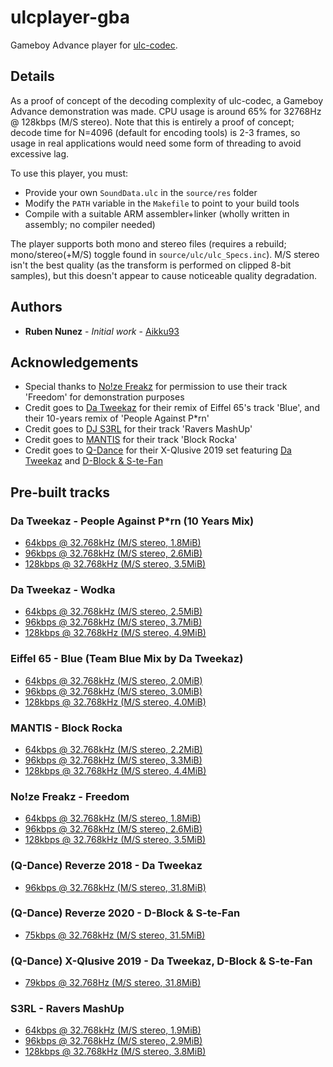 # ulcplayer-gba
Gameboy Advance player for [ulc-codec](https://github.com/Aikku93/ulc-codec).

## Details

As a proof of concept of the decoding complexity of ulc-codec, a Gameboy Advance demonstration was made. CPU usage is around 65% for 32768Hz @ 128kbps (M/S stereo). Note that this is entirely a proof of concept; decode time for N=4096 (default for encoding tools) is 2-3 frames, so usage in real applications would need some form of threading to avoid excessive lag.

To use this player, you must:
* Provide your own ```SoundData.ulc``` in the ```source/res``` folder
* Modify the ```PATH``` variable in the ```Makefile``` to point to your build tools
* Compile with a suitable ARM assembler+linker (wholly written in assembly; no compiler needed)

The player supports both mono and stereo files (requires a rebuild; mono/stereo(+M/S) toggle found in ```source/ulc/ulc_Specs.inc```). M/S stereo isn't the best quality (as the transform is performed on clipped 8-bit samples), but this doesn't appear to cause noticeable quality degradation.

## Authors
* **Ruben Nunez** - *Initial work* - [Aikku93](https://github.com/Aikku93)

## Acknowledgements
* Special thanks to [No!ze Freakz](https://soundcloud.com/user-462957379) for permission to use their track 'Freedom' for demonstration purposes
* Credit goes to [Da Tweekaz](http://datweekaz.com/) for their remix of Eiffel 65's track 'Blue', and their 10-years remix of 'People Against P*rn'
* Credit goes to [DJ S3RL](https://djs3rl.com/) for their track 'Ravers MashUp'
* Credit goes to [MANTIS](https://soundcloud.com/mantisdubstep) for their track 'Block Rocka'
* Credit goes to [Q-Dance](https://www.q-dance.com/) for their X-Qlusive 2019 set featuring [Da Tweekaz](http://datweekaz.com/) and [D-Block & S-te-Fan](https://www.dblock-stefan.com/)

## Pre-built tracks

### Da Tweekaz - People Against P\*rn (10 Years Mix)
* [64kbps @ 32.768kHz (M/S stereo, 1.8MiB)](https://github.com/Aikku93/ulcplayer-gba-prebuilt/raw/master/Da%20Tweekaz%20-%20People%20Against%20Porn%20(10%20Years%20Mix)%20(64kbps).gba)
* [96kbps @ 32.768kHz (M/S stereo, 2.6MiB)](https://github.com/Aikku93/ulcplayer-gba-prebuilt/raw/master/Da%20Tweekaz%20-%20People%20Against%20Porn%20(10%20Years%20Mix)%20(96kbps).gba)
* [128kbps @ 32.768kHz (M/S stereo, 3.5MiB)](https://github.com/Aikku93/ulcplayer-gba-prebuilt/raw/master/Da%20Tweekaz%20-%20People%20Against%20Porn%20(10%20Years%20Mix)%20(128kbps).gba)

### Da Tweekaz - Wodka
* [64kbps @ 32.768kHz (M/S stereo, 2.5MiB)](https://github.com/Aikku93/ulcplayer-gba-prebuilt/raw/master/Da%20Tweekaz%20-%20Wodka%20(64kbps).gba)
* [96kbps @ 32.768kHz (M/S stereo, 3.7MiB)](https://github.com/Aikku93/ulcplayer-gba-prebuilt/raw/master/Da%20Tweekaz%20-%20Wodka%20(96kbps).gba)
* [128kbps @ 32.768kHz (M/S stereo, 4.9MiB)](https://github.com/Aikku93/ulcplayer-gba-prebuilt/raw/master/Da%20Tweekaz%20-%20Wodka%20(128kbps).gba)

### Eiffel 65 - Blue (Team Blue Mix by Da Tweekaz)
* [64kbps @ 32.768kHz (M/S stereo, 2.0MiB)](https://github.com/Aikku93/ulcplayer-gba-prebuilt/raw/master/Eiffel%2065%20-%20Blue%20(Team%20Blue%20Mix)%20-%20Da%20Tweekaz%20(64kbps).gba)
* [96kbps @ 32.768kHz (M/S stereo, 3.0MiB)](https://github.com/Aikku93/ulcplayer-gba-prebuilt/raw/master/Eiffel%2065%20-%20Blue%20(Team%20Blue%20Mix)%20-%20Da%20Tweekaz%20(96kbps).gba)
* [128kbps @ 32.768kHz (M/S stereo, 4.0MiB)](https://github.com/Aikku93/ulcplayer-gba-prebuilt/raw/master/Eiffel%2065%20-%20Blue%20(Team%20Blue%20Mix)%20-%20Da%20Tweekaz%20(128kbps).gba)

### MANTIS - Block Rocka
* [64kbps @ 32.768kHz (M/S stereo, 2.2MiB)](https://github.com/Aikku93/ulcplayer-gba-prebuilt/raw/master/MANTIS%20-%20Block%20Rocka%20(64kbps).gba)
* [96kbps @ 32.768kHz (M/S stereo, 3.3MiB)](https://github.com/Aikku93/ulcplayer-gba-prebuilt/raw/master/MANTIS%20-%20Block%20Rocka%20(96kbps).gba)
* [128kbps @ 32.768kHz (M/S stereo, 4.4MiB)](https://github.com/Aikku93/ulcplayer-gba-prebuilt/raw/master/MANTIS%20-%20Block%20Rocka%20(128kbps).gba)

### No!ze Freakz - Freedom
* [64kbps @ 32.768kHz (M/S stereo, 1.8MiB)](https://github.com/Aikku93/ulcplayer-gba-prebuilt/raw/master/No!ze%20Freakz%20-%20Freedom%20(64kbps).gba)
* [96kbps @ 32.768kHz (M/S stereo, 2.6MiB)](https://github.com/Aikku93/ulcplayer-gba-prebuilt/raw/master/No!ze%20Freakz%20-%20Freedom%20(96kbps).gba)
* [128kbps @ 32.768kHz (M/S stereo, 3.5MiB)](https://github.com/Aikku93/ulcplayer-gba-prebuilt/raw/master/No!ze%20Freakz%20-%20Freedom%20(128kbps).gba)

### (Q-Dance) Reverze 2018 - Da Tweekaz
* [96kbps @ 32.768kHz (M/S stereo, 31.8MiB)](https://github.com/Aikku93/ulcplayer-gba-prebuilt/raw/master/Reverze%202018%20-%20Da%20Tweekaz%20(96kbps).gba)

### (Q-Dance) Reverze 2020 - D-Block & S-te-Fan
* [75kbps @ 32.768kHz (M/S stereo, 31.5MiB)](https://github.com/Aikku93/ulcplayer-gba-prebuilt/raw/master/Reverze%202020%20-%20D-Block%20&%20S-te-Fan%20(75kbps).gba)

### (Q-Dance) X-Qlusive 2019 - Da Tweekaz, D-Block & S-te-Fan
* [79kbps @ 32.768Hz (M/S stereo, 31.8MiB)](https://github.com/Aikku93/ulcplayer-gba-prebuilt/raw/master/X-Qlusive%202019%20-%20Da%20Tweekaz,%20D-Block%20&%20S-te-Fan%20(79kbps).gba)

### S3RL - Ravers MashUp
* [64kbps @ 32.768kHz (M/S stereo, 1.9MiB)](https://github.com/Aikku93/ulcplayer-gba-prebuilt/raw/master/S3RL%20-%20Ravers%20MashUp%20(64kbps).gba)
* [96kbps @ 32.768kHz (M/S stereo, 2.9MiB)](https://github.com/Aikku93/ulcplayer-gba-prebuilt/raw/master/S3RL%20-%20Ravers%20MashUp%20(96kbps).gba)
* [128kbps @ 32.768kHz (M/S stereo, 3.8MiB)](https://github.com/Aikku93/ulcplayer-gba-prebuilt/raw/master/S3RL%20-%20Ravers%20MashUp%20(128kbps).gba)
